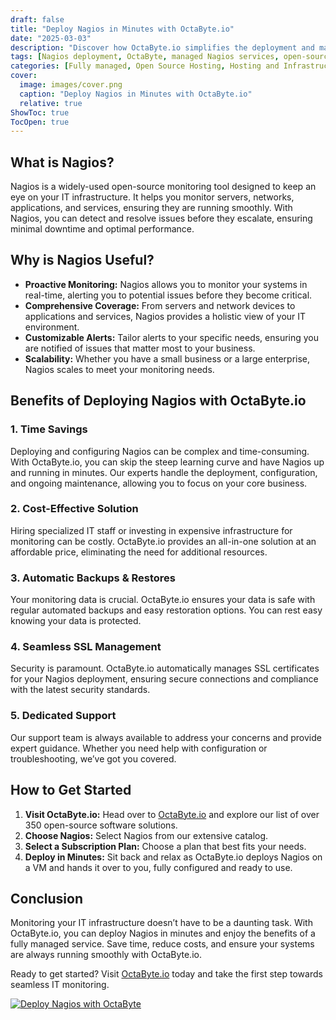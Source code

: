 ```yaml
---
draft: false
title: "Deploy Nagios in Minutes with OctaByte.io"
date: "2025-03-03"
description: "Discover how OctaByte.io simplifies the deployment and management of Nagios, a powerful open-source monitoring tool. Save time, reduce costs, and ensure seamless monitoring with OctaByte's fully managed services."
tags: [Nagios deployment, OctaByte, managed Nagios services, open-source monitoring, IT infrastructure monitoring, automated backups, SSL management, cost-effective IT solutions]
categories: [Fully managed, Open Source Hosting, Hosting and Infrastructure, Monitoring, Infrastructure]
cover:
  image: images/cover.png
  caption: "Deploy Nagios in Minutes with OctaByte.io"
  relative: true
ShowToc: true
TocOpen: true
---
```



## What is Nagios?

Nagios is a widely-used open-source monitoring tool designed to keep an eye on your IT infrastructure. It helps you monitor servers, networks, applications, and services, ensuring they are running smoothly. With Nagios, you can detect and resolve issues before they escalate, ensuring minimal downtime and optimal performance.

## Why is Nagios Useful?

- **Proactive Monitoring:** Nagios allows you to monitor your systems in real-time, alerting you to potential issues before they become critical.
- **Comprehensive Coverage:** From servers and network devices to applications and services, Nagios provides a holistic view of your IT environment.
- **Customizable Alerts:** Tailor alerts to your specific needs, ensuring you are notified of issues that matter most to your business.
- **Scalability:** Whether you have a small business or a large enterprise, Nagios scales to meet your monitoring needs.

## Benefits of Deploying Nagios with OctaByte.io

### 1. **Time Savings**
Deploying and configuring Nagios can be complex and time-consuming. With OctaByte.io, you can skip the steep learning curve and have Nagios up and running in minutes. Our experts handle the deployment, configuration, and ongoing maintenance, allowing you to focus on your core business.

### 2. **Cost-Effective Solution**
Hiring specialized IT staff or investing in expensive infrastructure for monitoring can be costly. OctaByte.io provides an all-in-one solution at an affordable price, eliminating the need for additional resources.

### 3. **Automatic Backups & Restores**
Your monitoring data is crucial. OctaByte.io ensures your data is safe with regular automated backups and easy restoration options. You can rest easy knowing your data is protected.

### 4. **Seamless SSL Management**
Security is paramount. OctaByte.io automatically manages SSL certificates for your Nagios deployment, ensuring secure connections and compliance with the latest security standards.

### 5. **Dedicated Support**
Our support team is always available to address your concerns and provide expert guidance. Whether you need help with configuration or troubleshooting, we’ve got you covered.

## How to Get Started

1. **Visit OctaByte.io:** Head over to [OctaByte.io](https://octabyte.io) and explore our list of over 350 open-source software solutions.
2. **Choose Nagios:** Select Nagios from our extensive catalog.
3. **Select a Subscription Plan:** Choose a plan that best fits your needs.
4. **Deploy in Minutes:** Sit back and relax as OctaByte.io deploys Nagios on a VM and hands it over to you, fully configured and ready to use.

## Conclusion

Monitoring your IT infrastructure doesn’t have to be a daunting task. With OctaByte.io, you can deploy Nagios in minutes and enjoy the benefits of a fully managed service. Save time, reduce costs, and ensure your systems are always running smoothly with OctaByte.io.

Ready to get started? Visit [OctaByte.io](https://octabyte.io) today and take the first step towards seamless IT monitoring.

[![Deploy Nagios with OctaByte](/images/deploy-on-octabyte.png)](https://octabyte.io/fully-managed-open-source-services/hosting-and-infrastructure/monitoring/nagios)